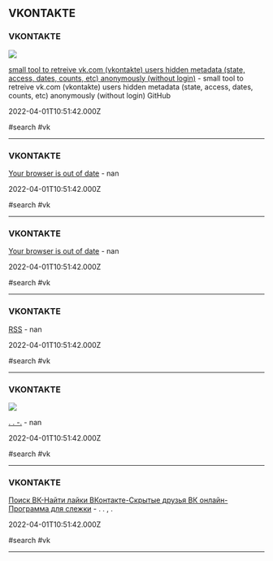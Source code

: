 ## VKONTAKTE

### VKONTAKTE

![](https://github.githubassets.com/images/modules/gists/gist-og-image.png)

[small tool to retreive vk.com (vkontakte) users hidden metadata (state, access, dates, counts, etc) anonymously (without login)](https://gist.github.com/cryptolok/8a023875b47e20bc5e64ba8e27294261) - small tool to retreive vk.com (vkontakte) users hidden metadata (state, access, dates, counts, etc) anonymously (without login)  GitHub

2022-04-01T10:51:42.000Z

#search #vk

---

### VKONTAKTE

[Your browser is out of date](https://vk.com/communities) - nan

2022-04-01T10:51:42.000Z

#search #vk

---

### VKONTAKTE

[Your browser is out of date](https://vk.com/people) - nan

2022-04-01T10:51:42.000Z

#search #vk

---

### VKONTAKTE

[RSS](http://vk-to-rss.appspot.com) - nan

2022-04-01T10:51:42.000Z

#search #vk

---

### VKONTAKTE

![](https://www.aviasales.ru/og_images/default.png)

[. . -.](http://spotlight.svezet.ru) - nan

2022-04-01T10:51:42.000Z

#search #vk

---

### VKONTAKTE

[Поиск ВК-Найти лайки ВКонтакте-Скрытые друзья ВК онлайн-Программа для слежки](http://vk5.city4me.com) - .   .   ,   .

2022-04-01T10:51:42.000Z

#search #vk

---
